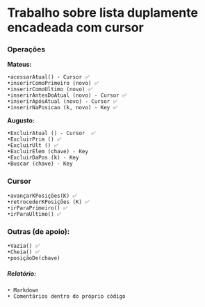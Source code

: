 # Trabalho sobre lista duplamente encadeada com cursor

### Operações

**Mateus:**

    •acessarAtual() - Cursor ✅
    •inserirComoPrimeiro (novo) ✅
    •inserirComoUltimo (novo) ✅
    •inserirAntesDoAtual (novo) - Cursor ✅
    •inserirApósAtual (novo) - Cursor ✅
    •inserirNaPosicao (k, novo) - Key ✅

**Augusto:**

    •ExcluirAtual () - Cursor  ✅
    •ExcluirPrim () ✅
    •ExcluirUlt () ✅
    •ExcluirElem (chave) - Key
    •ExcluirDaPos (k) - Key
    •Buscar (chave) - Key

### Cursor

    •avançarKPosições(K) ✅
    •retrocederKPosições (K) ✅
    •irParaPrimeiro() ✅
    •irParaUltimo() ✅

### Outras (de apoio):

    •Vazia() ✅
    •Cheia() ✅
    •posiçãoDe(chave)

##### Relatório:

    • Markdown
    • Comentários dentro do próprio código
